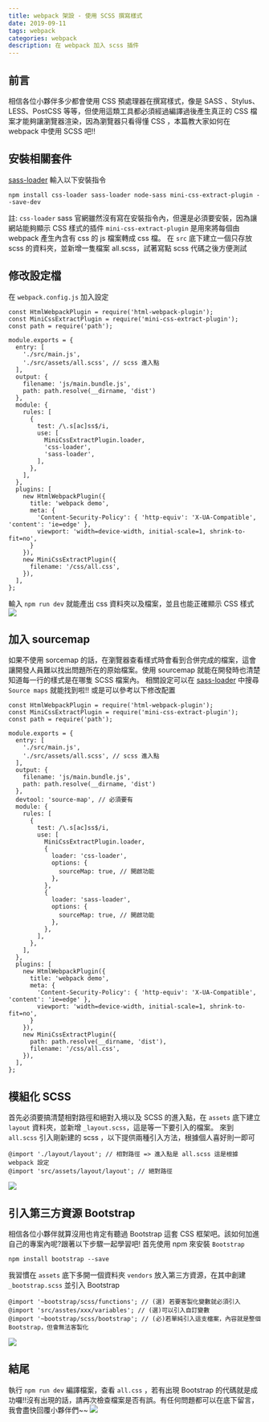 ```yaml
---
title: webpack 架設 - 使用 SCSS 撰寫樣式
date: 2019-09-11
tags: webpack
categories: webpack
description: 在 webpack 加入 scss 插件
---
```

## 前言
相信各位小夥伴多少都會使用 CSS 預處理器在撰寫樣式，像是 SASS 、Stylus、LESS、PostCSS 等等，但使用這類工具都必須經過編譯過後產生真正的 CSS 檔案才能夠讓瀏覽器渲染，因為瀏覽器只看得懂 CSS ，本篇教大家如何在 webpack 中使用 SCSS 吧!!

## 安裝相關套件
[sass-loader](https://github.com/webpack-contrib/sass-loader)
輸入以下安裝指令
```
npm install css-loader sass-loader node-sass mini-css-extract-plugin --save-dev
```
註: `css-loader` sass 官網雖然沒有寫在安裝指令內，但還是必須要安裝，因為讓網站能夠顯示 CSS 樣式的插件
`mini-css-extract-plugin` 是用來將每個由 webpack 產生內含有 css 的 js 檔案轉成 css 檔。
在 `src` 底下建立一個只存放 scss 的資料夾，並新增一隻檔案 all.scss，試著寫點 scss 代碼之後方便測試

## 修改設定檔
在 `webpack.config.js` 加入設定
```
const HtmlWebpackPlugin = require('html-webpack-plugin');
const MiniCssExtractPlugin = require('mini-css-extract-plugin');
const path = require('path');

module.exports = {
  entry: [
    './src/main.js',
    './src/assets/all.scss', // scss 進入點
  ],
  output: {
    filename: 'js/main.bundle.js',
    path: path.resolve(__dirname, 'dist')
  },
  module: {
    rules: [
      {
        test: /\.s[ac]ss$/i,
        use: [
          MiniCssExtractPlugin.loader,
          'css-loader',
          'sass-loader',
        ],
      },
    ],
  },
  plugins: [
    new HtmlWebpackPlugin({
      title: 'webpack demo',
      meta: {
        'Content-Security-Policy': { 'http-equiv': 'X-UA-Compatible', 'content': 'ie=edge' },
        viewport: 'width=device-width, initial-scale=1, shrink-to-fit=no',
      }
    }),
    new MiniCssExtractPlugin({
      filename: '/css/all.css',
    }),
  ],
};
```
輸入 `npm run dev` 就能產出 css 資料夾以及檔案，並且也能正確顯示 CSS 樣式
![](https://i.imgur.com/ZqMGpkj.png)

## 加入 sourcemap
如果不使用 sorcemap 的話，在瀏覽器查看樣式時會看到合併完成的檔案，這會讓開發人員難以找出問題所在的原始檔案。使用 sourcemap 就能在開發時也清楚知道每一行的樣式是在哪隻 SCSS 檔案內。
相關設定可以在 [sass-loader](https://github.com/webpack-contrib/sass-loader) 中搜尋 `Source maps` 就能找到啦!!
或是可以參考以下修改配置
```
const HtmlWebpackPlugin = require('html-webpack-plugin');
const MiniCssExtractPlugin = require('mini-css-extract-plugin');
const path = require('path');

module.exports = {
  entry: [
    './src/main.js',
    './src/assets/all.scss', // scss 進入點
  ],
  output: {
    filename: 'js/main.bundle.js',
    path: path.resolve(__dirname, 'dist')
  },
  devtool: 'source-map', // 必須要有
  module: {
    rules: [
      {
        test: /\.s[ac]ss$/i,
        use: [
          MiniCssExtractPlugin.loader,
          {
            loader: 'css-loader',
            options: {
              sourceMap: true, // 開啟功能
            },
          },
          {
            loader: 'sass-loader',
            options: {
              sourceMap: true, // 開啟功能
            },
          },
        ],
      },
    ],
  },
  plugins: [
    new HtmlWebpackPlugin({
      title: 'webpack demo',
      meta: {
        'Content-Security-Policy': { 'http-equiv': 'X-UA-Compatible', 'content': 'ie=edge' },
        viewport: 'width=device-width, initial-scale=1, shrink-to-fit=no',
      }
    }),
    new MiniCssExtractPlugin({
      path: path.resolve(__dirname, 'dist'),
      filename: '/css/all.css',
    }),
  ],
};
```
## 模組化 SCSS
首先必須要搞清楚相對路徑和絕對入境以及 SCSS 的進入點，在 `assets` 底下建立 `layout` 資料夾，並新增 `_layout.scss`，這是等一下要引入的檔案。
來到 `all.scss` 引入剛新建的 scss ，以下提供兩種引入方法，根據個人喜好則一即可
```
@import './layout/layout'; // 相對路徑 => 進入點是 all.scss 這是根據 webpack 設定
@import 'src/assets/layout/layout'; // 絕對路徑
```
![](https://i.imgur.com/HIXOTLD.png)

## 引入第三方資源 Bootstrap
相信各位小夥伴就算沒用也肯定有聽過 Bootstrap 這套 CSS 框架吧。該如何加進自己的專案內呢?跟著以下步驟一起學習吧!
首先使用 npm 來安裝 `Bootstrap`
```
npm install bootstrap --save
```
我習慣在 `assets` 底下多開一個資料夾 `vendors` 放入第三方資源，在其中創建 `_bootstrap.scss` 並引入 Bootstrap
```
@import '~bootstrap/scss/functions'; // (選) 若要客製化變數就必須引入
@import 'src/asstes/xxx/variables'; // (選)可以引入自訂變數
@import '~bootstrap/scss/bootstrap'; // (必)若單純引入這支檔案，內容就是整個 Bootstrap，但會無法客製化
```
![](https://i.imgur.com/BkDvbOg.png)

## 結尾
執行 `npm run dev` 編譯檔案，查看 `all.css` ，若有出現 Bootstrap 的代碼就是成功囉!!沒有出現的話，請再次檢查檔案是否有誤。有任何問題都可以在底下留言，我會盡快回覆小夥伴們~~
![](https://i.imgur.com/KFJ7VUE.png)
